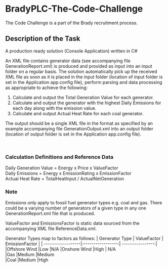# BradyPLC-The-Code-Challenge
The Code Challenge is a part of the Brady recruitment process.

## Description of the Task
A production ready solution (Console Application) written in C#

An XML file contains generator data (see accompanying file GenerationReport.xml) is produced and provided as input into an input folder on a regular basis. 
The solution automatically pick up the received XML file as soon as it is placed in the input folder (location of input folder is set in the Application app.config file), perform parsing and data processing as appropriate to achieve the following:
1.	Calculate and output the Total Generation Value for each generator.
2.	Calculate and output the generator with the highest Daily Emissions for each day along with the emission value.
3.	Calculate and output Actual Heat Rate for each coal generator. 

The output should be a single XML file in the format as specified by an example accompanying file GenerationOutput.xml into an output folder (location of output folder is set in the Application app.config file).  

 
### Calculation Definitions and Reference Data
Daily Generation Value = Energy x Price x ValueFactor <br />
Daily Emissions = Energy x EmissionRating x EmissionFactor <br />
Actual Heat Rate = TotalHeatInput / ActualNetGeneration <br />

### Note
Emissions only apply to fossil fuel generator types e.g. coal and gas. There could be a varying number of generators of a given type in any one GenerationReport.xml file that is produced.

ValueFactor and EmissionsFactor is static data sourced from the accompanying XML file ReferenceData.xml. 

Generator Types map to factors as follows:
| Generator Type    | ValueFactor       | EmissionFactor   |
| ------------------|:-----------------:| ----------------:|
|Offshore Wind      |Low	              |N/A
|Onshore Wind       |High               | N/A	
|Gas	              |Medium	            |Medium             
|Coal	              |Medium	            |High               

